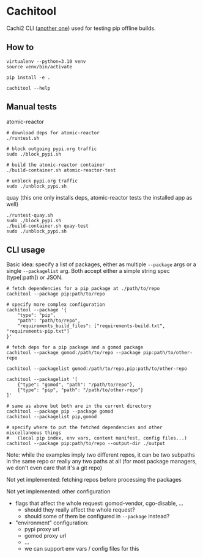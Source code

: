 # Cachitool

Cachi2 CLI ([another one][0]) used for testing pip offline builds.

## How to

```shell
virtualenv --python=3.10 venv
source venv/bin/activate

pip install -e .

cachitool --help
```

## Manual tests

atomic-reactor

```shell
# download deps for atomic-reactor
./runtest.sh

# block outgoing pypi.org traffic
sudo ./block_pypi.sh

# build the atomic-reactor container
./build-container.sh atomic-reactor-test

# unblock pypi.org traffic
sudo ./unblock_pypi.sh
```

quay (this one only installs deps, atomic-reactor tests the installed app as well)

```shell
./runtest-quay.sh
sudo ./block_pypi.sh
./build-container.sh quay-test
sudo ./unblock_pypi.sh
```

## CLI usage

Basic idea: specify a list of packages, either as multiple `--package` args
or a single `--packagelist` arg. Both accept either a simple string spec
(type[:path]) or JSON.

```shell
# fetch dependencies for a pip package at ./path/to/repo
cachitool --package pip:path/to/repo

# specify more complex configuration
cachitool --package '{
    "type": "pip",
    "path": "path/to/repo",
    "requirements_build_files": ["requirements-build.txt", "requirements-pip.txt"]
}'

# fetch deps for a pip package and a gomod package
cachitool --package gomod:/path/to/repo --package pip:path/to/other-repo

cachitool --packagelist gomod:/path/to/repo,pip:path/to/other-repo

cachitool --packagelist '[
    {"type": "gomod", "path": "/path/to/repo"},
    {"type": "pip", "path": "/path/to/other-repo"}
]'

# same as above but both are in the current directory
cachitool --package pip --package gomod
cachitool --packagelist pip,gomod

# specify where to put the fetched dependencies and other miscellaneous things
#   (local pip index, env vars, content manifest, config files...)
cachitool --package pip:path/to/repo --output-dir ./output
```

Note: while the examples imply two different repos, it can be two subpaths in the same
repo or really any two paths at all (for most package managers, we don't even care that
it's a git repo)

Not yet implemented: fetching repos before processing the packages

Not yet implemented: other configuration

* flags that affect the whole request: gomod-vendor, cgo-disable, ...
    * should they really affect the whole request?
    * should some of them be configured in `--package` instead?
* "environment" configuration:
    * pypi proxy url
    * gomod proxy url
    * ...
    * we can support env vars / config files for this

[0]: https://github.com/brunoapimentel/cachi2-poc/
